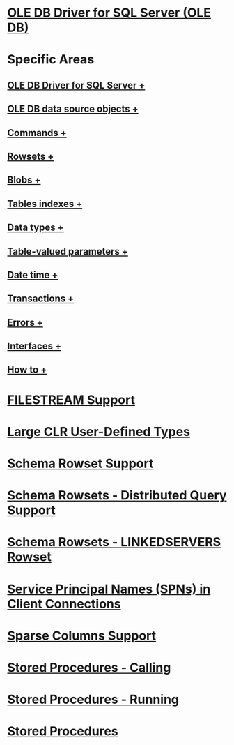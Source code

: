 # [OLE DB Driver for SQL Server (OLE DB)](oledb-driver-for-sql-server-ole-db.md)

# Specific Areas
## [OLE DB Driver for SQL Server +](../../oledb/ole-db-driver/creating-a-oledb-driver-for-sql-server-application.md)
## [OLE DB data source objects +](../../oledb/ole-db-data-source-objects/data-source-objects-ole-db.md)
## [Commands +](../../oledb/ole-db-commands/commands.md)
## [Rowsets +](../../oledb/ole-db-rowsets/rowsets.md)
## [Blobs +](../../oledb/ole-db-blobs/blobs-and-ole-objects.md)
## [Tables indexes +](../../oledb/ole-db-tables-indexes/tables-and-indexes.md)
## [Data types +](../../oledb/ole-db-data-types/data-types-ole-db.md)
## [Table-valued parameters +](../../oledb/ole-db-table-valued-parameters/table-valued-parameters-ole-db.md)
## [Date time +](../../oledb/ole-db-date-time/date-and-time-improvements-ole-db.md)
## [Transactions +](../../oledb/ole-db-transactions/transactions.md)
## [Errors +](../../oledb/ole-db-errors/errors.md)
## [Interfaces +](../../oledb/ole-db-interfaces/oledb-driver-for-sql-server-ole-db-interfaces.md)
## [How to +](../../oledb/ole-db-how-to/ole-db-how-to-topics.md)

# [FILESTREAM Support](../features/filestream-support.md)
# [Large CLR User-Defined Types](large-clr-user-defined-types-ole-db.md)
# [Schema Rowset Support](schema-rowset-support-ole-db.md)
# [Schema Rowsets - Distributed Query Support](schema-rowsets-distributed-query-support.md)
# [Schema Rowsets - LINKEDSERVERS Rowset](schema-rowsets-linkedservers-rowset.md)
# [Service Principal Names (SPNs) in Client Connections](service-principal-names-spns-in-client-connections-ole-db.md)
# [Sparse Columns Support](sparse-columns-support-ole-db.md)
# [Stored Procedures - Calling](stored-procedures-calling.md)
# [Stored Procedures - Running](stored-procedures-running.md)
# [Stored Procedures](stored-procedures.md)
